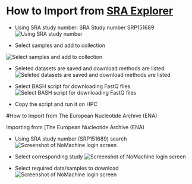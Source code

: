# How to Import from [SRA Explorer](https://sra-explorer.info/)

* Using SRA study number: SRA Study number SRP151689
![Using SRA study number](https://jl19.github.io/BASH_Training_Course_2023/Docs/assets/SRA_explorer_01.jpg)

* Select samples and add to collection

![Select samples and add to collection](https://jl19.github.io/BASH_Training_Course_2023/Docs/assets/SRA_explorer_02.jpg)
* Seleted datasets are saved and download methods are listed
![Seleted datasets are saved and download methods are listed](https://jl19.github.io/BASH_Training_Course_2023/Docs/assets/SRA_explorer_03.jpg)
* Select BASH script for downloading FastQ files
![Select BASH script for downloading FastQ files](https://jl19.github.io/BASH_Training_Course_2023/Docs/assets/SRA_explorer_04.jpg)

* Copy the script and run it on HPC

#How to Import from The European Nucleotide Archive (ENA)


Importing from [The European Nucleotide Archive (ENA)

* Using SRA study number (SRP151689) search
![Screenshot of NoMachine login screen](https://jl19.github.io/BASH_Training_Course_2023/Docs/assets/SRA_explorer_01.jpg)

* Select corresponding study
![Screenshot of NoMachine login screen](https://jl19.github.io/BASH_Training_Course_2023/Docs/assets/SRA_explorer_01.jpg)

* Select required data/samples to download
![Screenshot of NoMachine login screen](https://jl19.github.io/BASH_Training_Course_2023/Docs/assets/SRA_explorer_01.jpg)
